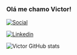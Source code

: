 
### Olá me chamo Victor!

[![Social](https://img.shields.io/badge/Instagram-E4405F?style=for-the-badge&logo=instagram&logoColor=white)](https://www.instagram.com/_vkvictor/)

[![Linkedin](https://img.shields.io/badge/LinkedIn-0077B5?style=for-the-badge&logo=linkedin&logoColor=white)](https://www.linkedin.com/in/victor-santos-754a9b239/)

![Victor GitHub stats](https://github-readme-stats.vercel.app/api?username=vwvictor&show_icons=true&theme=radical)
